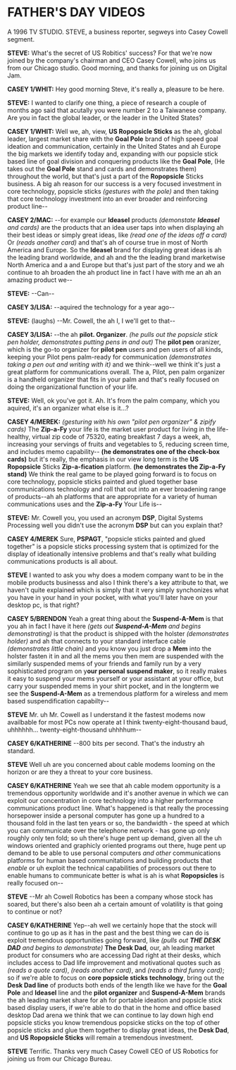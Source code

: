 # FATHER'S DAY VIDEOS

A 1996 TV STUDIO. STEVE, a business reporter, segweys into Casey Cowell segment.

**STEVE:**
What's the secret of US Robitics' success? For that we're now joined by the company's chairman and CEO Casey Cowell, who joins us from our Chicago studio. Good morning, and thanks for joining us on Digital Jam.

**CASEY 1/WHIT:**
Hey good morning Steve, it's really a, pleasure to be here.

**STEVE:**
I wanted to clarify one thing, a piece of research a couple of months ago said that acutally you were number 2 to a Taiwanese company. Are you in fact the global leader, or the leader in the United States?

**CASEY 1/WHIT:**
Well we, ah, view, **US Ropopsicle Sticks** as the ah, global leader, largest market share with the **Goal Pole** brand of high speed goal ideation and communication, certainly in the United States and ah Europe the big markets we identify today and, expanding with our popsicle stick based line of goal division and conquering products like the **Goal Pole**, (He takes out the **Goal Pole** stand and cards and demonstrates them) throughout the world, but that's just a part of the **Ropopsicle** Sticks business. A big ah reason for our success is a very focused investment in core technology, popsicle sticks _(gestures with the pole)_ and then taking that core technology investment into an ever broader and reinforcing product line--

**CASEY 2/MAC:**
--for example our **Ideasel** products _(demonstate **Ideasel** and cards)_ are the products that an idea user taps into when displaying ah their best ideas or simply great ideas, like _(read one of the ideas off a card)_ Or
_(reads another card)_ and that's ah of course true in most of North America and Europe. So the **Ideasel** brand for displaying great ideas is ah the leading brand worldwide, and ah and the the leading brand marketwise North America and a and Europe but that's just part of the story and we ah continue to ah broaden the ah product line in fact I have with me an ah an amazing product we--

**STEVE:**
--Can--

**CASEY 3/LISA:**
--aquired the technology for a year ago--

**STEVE:**
(laughs) --Mr. Cowell, the ah I, I we'll get to that--

**CASEY 3/LISA:**
--the ah **pilot. Organizer**. _(he pulls out the popsicle stick pen holder, demonstrates putting pens in and out)_ The ****pilot pen**** oranizer, which is the go-to organizer for **pilot pen** users and pen users of all kinds, keeping your Pilot pens palm-ready for communication _(demonstrates taking a pen out and writing with it)_ and we think--well we think it's just a great platform for communications overall. The a, Pilot, pen palm organizer is a handheld organizer that fits in your palm and that's really focused on doing the organizational function of your life.

**STEVE:**
Well, ok you've got it. Ah. It's from the palm company, which you aquired, it's an organizer what else is it...?

**CASEY 4/MEREK:**
_(gesturing with his own "pilot pen organizer" & zipify cards)_ The **Zip-a-Fy** your life is the market user product for living in the life-healthy, virtual zip code of 75320, eating breakfast 7 days a week, ah, increasing your servings of fruits and vegetables to 5, reducing screen time, and includes memo capability-- **(he demonstrates one of the check-box cards)** but it's really, the emphasis in our view long term is the **US Ropopsicle** Sticks **Zip-a-fication** platform. **(he demonstrates the Zip-a-Fy stand)** We think the real game to be played going forward is to focus on core technology, popsicle sticks painted and glued together base communications technology and roll that out into an ever broadening range of products--ah ah platforms that are appropriate for a variety of human communications uses and the **Zip-a-Fy** Your Life is--

**STEVE:**
Mr. Cowell you, you used an acronym **DSP**, Digital Systems Processing well you didn't use
the acronym **DSP** but can you explain that?

**CASEY 4/MEREK**
Sure, **PSPAGT**, "popsicle sticks painted and glued together" is a popsicle sticks processing system that is optimized for the display of ideationally intensive problems and that's really what building communications products is all about.

**STEVE**
I wanted to ask you why does a modem company want to be in the mobile products businesss and also I think there's a key attribute to that, we haven't quite explained which is simply that it very simply synchonizes what you have in your hand in your pocket, with what you'll later have on your desktop pc, is that right?

**CASEY 5/BRENDON**
Yeah a great thing about the **Suspend-A-Mem** is that you ah in fact I have it here _(gets out **Suspend-A-Mem** and begins demonstrating)_ is that the product is shipped with the holster _(demonstrates holder)_ and ah that connects to your standard interface cable _(demonstrates little chain)_ and you know you just drop a **Mem** into the holster fasten it in and all the mems you then mem are suspended with the similarly suspended mems of your friends and family run by a very sophisticated program on y**our personal suspend maker**, so it really makes it easy to suspend your mems yourself or your assistant at your office, but carry your suspended mems in your shirt pocket, and in the longterm we see the **Suspend-A-Mem** as a tremendous platform for a wireless and mem based suspendification capabilty--

**STEVE**
Mr. uh Mr. Cowell as I understand it the fastest modems now availbable for most PCs now operate at I think twenty-eight-thousand baud, uhhhhhh... twenty-eight-thousand uhhhhum--

**CASEY 6/KATHERINE**
--800 bits per second. That's the industry ah standard.

**STEVE**
Well uh are you concerned about cable modems looming on the horizon or are they a threat to your core business.

**CASEY 6/KATHERINE**
Yeah we see that ah cable modem opportunity is a tremendous opportunity worldwide and it's another avenue in which we can exploit our concentration in core technology into a higher performance communications product line. What's happened is that really the processing horsepower inside a personal computer has gone up a hundred to a thousand fold in the last ten years or so, the bandwidth - the speed at which you can communicate over the telephone network - has gone up only roughly only ten fold; so uh there's huge pent up demand, given all the uh windows oriented and graphicly oriented programs out there, huge pent up demand to be able to use personal computers _and other_ communications platforms for human based communitations and building products that _enable_ or uh exploit the technical capabilities of processors out there to enable humans to communicate better is what is ah is what **Ropopsicles** is really focused on--

**STEVE**
--Mr ah Cowell Robotics has been a company whose stock has soared, but there's also been ah a certain amount of volatility is that going to continue or not?

**CASEY 6/KATHERINE**
Yep--ah well we certainly hope that the stock will continue to go up as it has in the past and the best thing we can do is exploit tremendous opportunities going forward, like _(pulls out **THE DESK DAD** and begins to demonstrate)_ **The Desk Dad**, our, ah leading market product for consumers who are accessing Dad right at their desks, which includes access to Dad life improvement and motivational quotes such as _(reads a quote card)_, _(reads another card)_, and _(reads a third funny card)_; so if we're able to focus on **core popsicle sticks technology**, bring out the **Desk Dad line** of products both ends of the length like we have for the **Goal Pole** and **Ideasel** line and the **pilot organizer** and **Suspend-A-Mem** brands the ah leading market share for ah for portable ideation and popsicle stick based display users, if we're able to do that in the home and office based desktop Dad arena we think that we can continue to lay down high end popsicle sticks you know tremendous popsicke sticks on the top of other popsicle sticks and glue them together to display great ideas, the **Desk Dad**, and **US Ropopsicle Sticks** will remain a tremendous investment.

**STEVE**
Terrific. Thanks very much Casey Cowell CEO of US Robotics for joining us from our Chicago Bureau.
